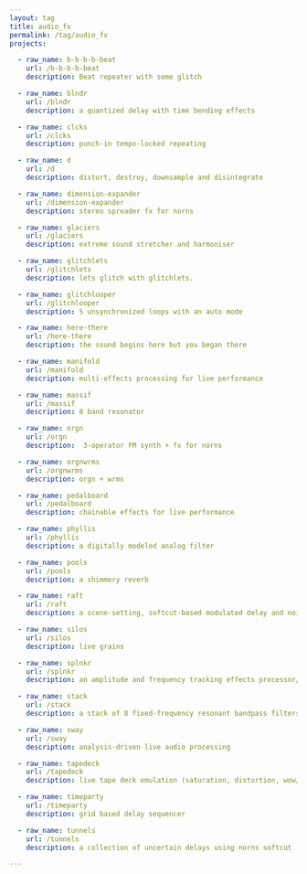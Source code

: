 ```yaml
---
layout: tag
title: audio_fx
permalink: /tag/audio_fx
projects:

  - raw_name: b-b-b-b-beat
    url: /b-b-b-b-beat
    description: Beat repeater with some glitch

  - raw_name: blndr
    url: /blndr
    description: a quantized delay with time bending effects

  - raw_name: clcks
    url: /clcks
    description: punch-in tempo-locked repeating

  - raw_name: d
    url: /d
    description: distort, destroy, downsample and disintegrate

  - raw_name: dimension-expander
    url: /dimension-expander
    description: stereo spreader fx for norns

  - raw_name: glaciers
    url: /glaciers
    description: extreme sound stretcher and harmoniser

  - raw_name: glitchlets
    url: /glitchlets
    description: lets glitch with glitchlets.

  - raw_name: glitchlooper
    url: /glitchlooper
    description: 5 unsynchronized loops with an auto mode

  - raw_name: here-there
    url: /here-there
    description: the sound begins here but you began there

  - raw_name: manifold
    url: /manifold
    description: multi-effects processing for live performance

  - raw_name: massif
    url: /massif
    description: 8 band resonator

  - raw_name: orgn
    url: /orgn
    description:  3-operator FM synth + fx for norns 

  - raw_name: orgnwrms
    url: /orgnwrms
    description: orgn + wrms

  - raw_name: pedalboard
    url: /pedalboard
    description: chainable effects for live performance

  - raw_name: phyllis
    url: /phyllis
    description: a digitally modeled analog filter

  - raw_name: pools
    url: /pools
    description: a shimmery reverb

  - raw_name: raft
    url: /raft
    description: a scene-setting, softcut-based modulated delay and noise generator

  - raw_name: silos
    url: /silos
    description: live grains

  - raw_name: splnkr
    url: /splnkr
    description: an amplitude and frequency tracking effects processor/sampler/sequencer

  - raw_name: stack
    url: /stack
    description: a stack of 8 fixed-frequency resonant bandpass filters

  - raw_name: sway
    url: /sway
    description: analysis-driven live audio processing

  - raw_name: tapedeck
    url: /tapedeck
    description: live tape deck emulation (saturation, distortion, wow/flutter)

  - raw_name: timeparty
    url: /timeparty
    description: grid based delay sequencer

  - raw_name: tunnels
    url: /tunnels
    description: a collection of uncertain delays using norns softcut

---
```

